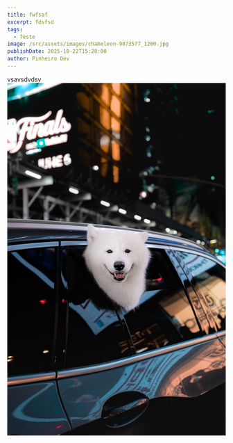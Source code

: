 ```yaml
---
title: fwfsaf
excerpt: fdsfsd
tags:
  - Teste
image: /src/assets/images/chameleon-9873577_1280.jpg
publishDate: 2025-10-22T15:28:00
author: Pinheiro Dev
---
```

vsavsdvdsv[![dfsada](/src/assets/images/fluffy-dog-9846034_1280.jpg "dasdsad")](dasdas)
